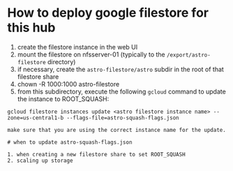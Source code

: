 # How to deploy google filestore for this hub

1. create the filestore instance in the web UI
2. mount the filestore on nfsserver-01 (typically to the `/export/astro-filestore` directory)
3. if necessary, create the `astro-filestore/astro` subdir in the root of that filestore share
4. chown -R 1000:1000 astro-filestore
5. from this subdirectory, execute the following `gcloud` command to update the instance to ROOT_SQUASH:
```
gcloud filestore instances update <astro filestore instance name> --zone=us-central1-b --flags-file=astro-squash-flags.json

make sure that you are using the correct instance name for the update.

# when to update astro-squash-flags.json

1. when creating a new filestore share to set ROOT_SQUASH
2. scaling up storage
